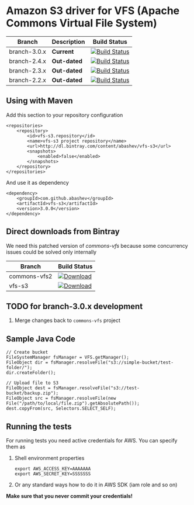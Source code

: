 Amazon S3 driver for VFS (Apache Commons Virtual File System)
=============================================================


Branch | Description | Build Status
------------ | ------------- | ------------
branch-3.0.x | **Current** | [![Build Status](https://secure.travis-ci.org/abashev/vfs-s3.png?branch=branch-3.0.x)](http://travis-ci.org/abashev/vfs-s3)
branch-2.4.x | **Out-dated** | [![Build Status](https://secure.travis-ci.org/abashev/vfs-s3.png?branch=branch-2.4.x)](http://travis-ci.org/abashev/vfs-s3)
branch-2.3.x | **Out-dated** | [![Build Status](https://secure.travis-ci.org/abashev/vfs-s3.png?branch=branch-2.3.x)](http://travis-ci.org/abashev/vfs-s3)
branch-2.2.x | **Out-dated** | [![Build Status](https://secure.travis-ci.org/abashev/vfs-s3.png?branch=branch-2.2.x)](http://travis-ci.org/abashev/vfs-s3)

Using with Maven
----------------

Add this section to your repository configuration

    <repositories>
        <repository>
            <id>vfs-s3.repository</id>
            <name>vfs-s3 project repository</name>
            <url>http://dl.bintray.com/content/abashev/vfs-s3</url>
            <snapshots>
                <enabled>false</enabled>
            </snapshots>
        </repository>
    </repositories>

And use it as dependency

    <dependency>
        <groupId>com.github.abashev</groupId>
        <artifactId>vfs-s3</artifactId>
        <version>3.0.0</version>
    </dependency>


Direct downloads from Bintray
----------------

We need this patched version of _commons-vfs_ because some concurrency issues could be solved only internally

Branch | Build Status 
------------ |  ------------ 
commons-vfs2 | [![Download](https://api.bintray.com/packages/abashev/vfs-s3/commons-vfs2/images/download.svg) ](https://bintray.com/abashev/vfs-s3/commons-vfs2/_latestVersion) 
vfs-s3 | [![Download](https://api.bintray.com/packages/abashev/vfs-s3/vfs-s3/images/download.svg) ](https://bintray.com/abashev/vfs-s3/vfs-s3/_latestVersion)


TODO for branch-3.0.x development
---
1. Merge changes back to `commons-vfs` project



Sample Java Code
----------------

	// Create bucket
	FileSystemManager fsManager = VFS.getManager();
	FileObject dir = fsManager.resolveFile("s3://simple-bucket/test-folder/");
	dir.createFolder();

	// Upload file to S3
	FileObject dest = fsManager.resolveFile("s3://test-bucket/backup.zip");
	FileObject src = fsManager.resolveFile(new File("/path/to/local/file.zip").getAbsolutePath());
	dest.copyFrom(src, Selectors.SELECT_SELF);


Running the tests
-----------------
For running tests you need active credentials for AWS. You can specify them as

1.  Shell environment properties

        export AWS_ACCESS_KEY=AAAAAAA
        export AWS_SECRET_KEY=SSSSSSS

2. Or any standard ways how to do it in AWS SDK (iam role and so on)


**Make sure that you never commit your credentials!**
